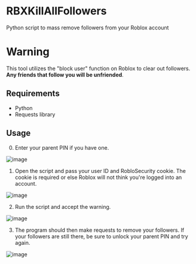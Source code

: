 # RBXKillAllFollowers
Python script to mass remove followers from your Roblox account


# Warning
This tool utilizes the "block user" function on Roblox to clear out followers.
**Any friends that follow you will be unfriended**.


## Requirements
- Python
- Requests library


## Usage

0. Enter your parent PIN if you have one.

![image](https://github.com/splatert/RBXKillAllFollowers/assets/82643571/8a0bfdad-35f0-4479-b08a-9ce714d3de3f)


1. Open the script and pass your user ID and RobloSecurity cookie.
The cookie is required or else Roblox will not think you're logged into an account.

![image](https://github.com/splatert/RBXKillAllFollowers/assets/82643571/6070db0a-80ee-407d-95fe-f439989ef6a1)


2. Run the script and accept the warning.

![image](https://github.com/splatert/RBXKillAllFollowers/assets/82643571/668b0f47-ee8e-417d-baef-8f939ee65edc)


3. The program should then make requests to remove your followers. If your followers are still there, be sure to unlock your parent PIN and try again.

![image](https://github.com/splatert/RBXKillAllFollowers/assets/82643571/29b67dec-7511-48c5-ba7b-fb8870f72478)
